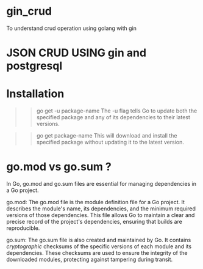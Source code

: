 # gin_crud
To understand crud operation using golang with gin 
# JSON CRUD USING gin and postgresql



# Installation 
>> go get -u package-name
The -u flag tells Go to update both the specified package and any of its dependencies to their latest versions.


>> go get package-name
This will download and install the specified package without updating it to the latest version.


# go.mod vs go.sum ?
In Go, go.mod and go.sum files are essential for managing dependencies in a Go project.

go.mod: The go.mod file is the module definition file for a Go project. It describes the module's name, its dependencies, and the minimum required versions of those dependencies. This file allows Go to maintain a clear and precise record of the project's dependencies, ensuring that builds are reproducible.

go.sum: The go.sum file is also created and maintained by Go. It contains *cryptographic* checksums of the specific versions of each module and its dependencies. These checksums are used to ensure the integrity of the downloaded modules, protecting against tampering during transit.




